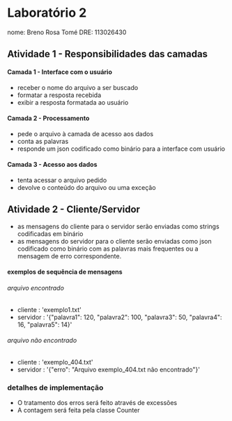# Laboratório 2
nome: Breno Rosa Tomé
DRE: 113026430

## Atividade 1 - Responsibilidades das camadas

#### Camada 1 - Interface com o usuário
- receber o nome do arquivo a ser buscado
- formatar a resposta recebida
- exibir a resposta formatada ao usuário

#### Camada 2 - Processamento
- pede o arquivo à camada de acesso aos dados
- conta as palavras
- responde um json codificado como binário para a interface com usuário

#### Camada 3 - Acesso aos dados
- tenta acessar o arquivo pedido
- devolve o conteúdo do arquivo ou uma exceção

## Atividade 2 - Cliente/Servidor
- as mensagens do cliente para o servidor serão enviadas como strings codificadas em binário
- as mensagens do servidor para o cliente serão enviadas como json codificado como binário com as palavras mais frequentes ou a mensagem de erro correspondente.

#### exemplos de sequência de mensagens
###### arquivo encontrado
- cliente : 'exemplo1.txt'
- servidor : '{"palavra1": 120, "palavra2": 100, "palavra3": 50, "palavra4": 16, "palavra5": 14}'

###### arquivo não encontrado
- cliente : 'exemplo_404.txt'
- servidor : '{"erro": "Arquivo exemplo_404.txt não encontrado"}'

### detalhes de implementação 
- O tratamento dos erros será feito através de excessões 
- A contagem será feita pela classe Counter